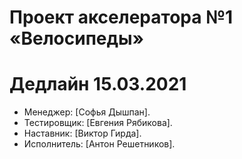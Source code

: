 # Проект акселератора №1 «Велосипеды»
# Дедлайн 15.03.2021

* Менеджер: [Софья Дышпан].
* Тестировщик: [Евгения Рябикова].
* Наставник: [Виктор Гирда].
* Исполнитель: [Антон Решетников].
